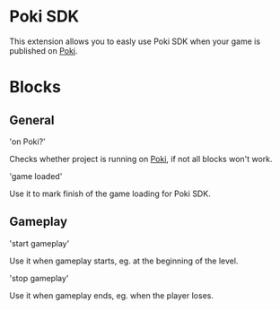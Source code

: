 # Poki SDK

This extension allows you to easly use Poki SDK when your game is published on [Poki](https://poki.com).

# Blocks

## General

'on Poki?'

Checks whether project is running on [Poki](https://poki.com), if not all blocks won't work.

'game loaded'

Use it to mark finish of the game loading for Poki SDK.

## Gameplay

'start gameplay'

Use it when gameplay starts, eg. at the beginning of the level.

'stop gameplay'

Use it when gameplay ends, eg. when the player loses.
